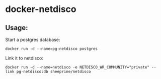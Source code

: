 # docker-netdisco

## Usage:

Start a postgres database:

`docker run -d --name=pg-netdisco postgres`

Link it to netdisco:

`docker run -d --name=netdisco -e NETDISCO_WR_COMMUNITY="private" --link pg-netdisco:db sheeprine/netdisco`
